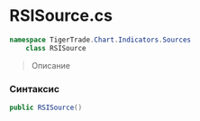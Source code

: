 
# RSISource.cs
```csharp
namespace TigerTrade.Chart.Indicators.Sources  
    class RSISource
```

> Описание

### Синтаксис
```csharp
public RSISource()
```
